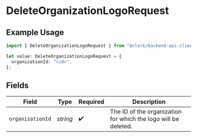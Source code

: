 # DeleteOrganizationLogoRequest

## Example Usage

```typescript
import { DeleteOrganizationLogoRequest } from "@clerk/backend-api-client/models/operations";

let value: DeleteOrganizationLogoRequest = {
  organizationId: "<id>",
};
```

## Fields

| Field                                                          | Type                                                           | Required                                                       | Description                                                    |
| -------------------------------------------------------------- | -------------------------------------------------------------- | -------------------------------------------------------------- | -------------------------------------------------------------- |
| `organizationId`                                               | *string*                                                       | :heavy_check_mark:                                             | The ID of the organization for which the logo will be deleted. |